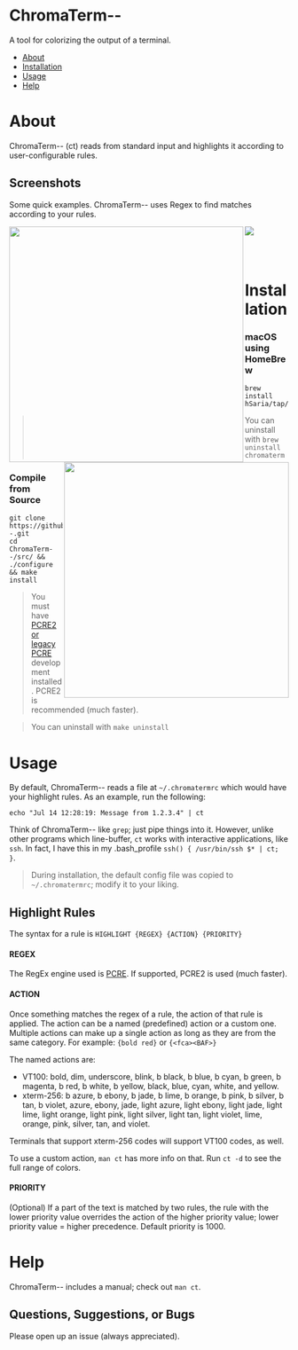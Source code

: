 # ChromaTerm--
A tool for colorizing the output of a terminal.

- [About](#about)
- [Installation](#installation)
- [Usage](#usage)
- [Help](#help)


# About
ChromaTerm-- (ct) reads from standard input and highlights it according to user-configurable rules.

## Screenshots
Some quick examples. ChromaTerm-- uses Regex to find matches according to your rules.

<p><img src="https://raw.githubusercontent.com/hSaria/ChromaTerm--/master/.github/junos-show-interface-brief.png"/><img width=422px height=425px align=left src="https://raw.githubusercontent.com/hSaria/ChromaTerm--/master/.github/junos-show-route.png"/><img width=405px height=425px align=right src="https://raw.githubusercontent.com/hSaria/ChromaTerm--/master/.github/ios-show-interface.png"/></p>

### <p>&nbsp;&nbsp;&nbsp;&nbsp;&nbsp;&nbsp;&nbsp;&nbsp;</p>
# Installation

### macOS using HomeBrew
```
brew install hSaria/tap/chromaterm
```

> You can uninstall with `brew uninstall chromaterm`

### Compile from Source
```
git clone https://github.com/hSaria/ChromaTerm--.git
cd ChromaTerm--/src/ && ./configure && make install
```

> You must have [PCRE2 or legacy PCRE](https://www.pcre.org) development installed. PCRE2 is recommended (much faster).

> You can uninstall with `make uninstall`


# Usage
By default, ChromaTerm-- reads a file at `~/.chromatermrc` which would have your highlight rules. As an example, run the following:

```
echo "Jul 14 12:28:19: Message from 1.2.3.4" | ct
```

Think of ChromaTerm-- like `grep`; just pipe things into it. However, unlike other programs which line-buffer, `ct` works with interactive applications, like `ssh`. In fact, I have this in my .bash_profile `ssh() { /usr/bin/ssh $* | ct; }`.

> During installation, the default config file was copied to `~/.chromatermrc`; modify it to your liking.

## Highlight Rules
The syntax for a rule is `HIGHLIGHT {REGEX} {ACTION} {PRIORITY}`

#### REGEX
The RegEx engine used is [PCRE](https://www.pcre.org). If supported, PCRE2 is used (much faster).

#### ACTION
Once something matches the regex of a rule, the action of that rule is applied. The action can be a named (predefined) action or a custom one. Multiple actions can make up a single action as long as they are from the same category. For example: `{bold red}` or `{<fca><BAF>}`

The named actions are:
- VT100: bold, dim, underscore, blink, b black, b blue, b cyan, b green, b magenta, b red, b white, b yellow, black, blue, cyan, white, and yellow.
- xterm-256: b azure, b ebony, b jade, b lime, b orange, b pink, b  silver, b tan, b violet, azure, ebony, jade, light azure, light ebony, light jade, light lime, light orange, light pink, light silver, light tan, light violet, lime, orange, pink, silver, tan, and violet.

Terminals that support xterm-256 codes will support VT100 codes, as well.

To use a custom action, `man ct` has more info on that. Run `ct -d` to see the full range of colors.

#### PRIORITY
(Optional) If a part of the text is matched by two rules, the rule with the lower priority value overrides the action of the higher priority value; lower priority value = higher precedence. Default priority is 1000.

# Help
ChromaTerm-- includes a manual; check out `man ct`.

## Questions, Suggestions, or Bugs
Please open up an issue (always appreciated).
